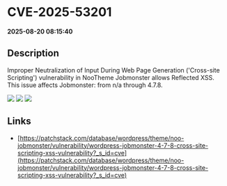 # CVE-2025-53201

**2025-08-20 08:15:40**

## Description
Improper Neutralization of Input During Web Page Generation ('Cross-site Scripting') vulnerability in NooTheme Jobmonster allows Reflected XSS. This issue affects Jobmonster: from n/a through 4.7.8.

![](https://img.shields.io/static/v1?label=Score&message=7.1&color=red)
![](https://img.shields.io/static/v1?label=Severity&message=HIGH&color=red)
![](https://img.shields.io/static/v1?label=CWE&message=XSS&color=green)

## Links
- [https://patchstack.com/database/wordpress/theme/noo-jobmonster/vulnerability/wordpress-jobmonster-4-7-8-cross-site-scripting-xss-vulnerability?_s_id=cve](https://patchstack.com/database/wordpress/theme/noo-jobmonster/vulnerability/wordpress-jobmonster-4-7-8-cross-site-scripting-xss-vulnerability?_s_id=cve)

